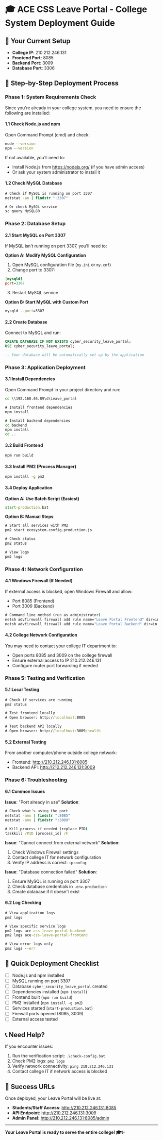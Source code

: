 # 🎓 ACE CSS Leave Portal - College System Deployment Guide

## 📍 **Your Current Setup**
- **College IP**: 210.212.246.131
- **Frontend Port**: 8085
- **Backend Port**: 3009
- **Database Port**: 3306

## 🚀 **Step-by-Step Deployment Process**

### **Phase 1: System Requirements Check**

Since you're already in your college system, you need to ensure the following are installed:

#### **1.1 Check Node.js and npm**
Open Command Prompt (cmd) and check:
```cmd
node --version
npm --version
```

If not available, you'll need to:
- Install Node.js from https://nodejs.org/ (if you have admin access)
- Or ask your system administrator to install it

#### **1.2 Check MySQL Database**
```cmd
# Check if MySQL is running on port 3307
netstat -an | findstr ":3307"

# Or check MySQL service
sc query MySQL80
```

### **Phase 2: Database Setup**

#### **2.1 Start MySQL on Port 3307**
If MySQL isn't running on port 3307, you'll need to:

**Option A: Modify MySQL Configuration**
1. Open MySQL configuration file (`my.ini` or `my.cnf`)
2. Change port to 3307:
```ini
[mysqld]
port=3307
```
3. Restart MySQL service

**Option B: Start MySQL with Custom Port**
```cmd
mysqld --port=3307
```

#### **2.2 Create Database**
Connect to MySQL and run:
```sql
CREATE DATABASE IF NOT EXISTS cyber_security_leave_portal;
USE cyber_security_leave_portal;

-- Your database will be automatically set up by the application
```

### **Phase 3: Application Deployment**

#### **3.1 Install Dependencies**
Open Command Prompt in your project directory and run:
```cmd
cd \\192.168.46.89\d\Leave_portal

# Install frontend dependencies
npm install

# Install backend dependencies
cd backend
npm install
cd ..
```

#### **3.2 Build Frontend**
```cmd
npm run build
```

#### **3.3 Install PM2 (Process Manager)**
```cmd
npm install -g pm2
```

#### **3.4 Deploy Application**
**Option A: Use Batch Script (Easiest)**
```cmd
start-production.bat
```

**Option B: Manual Steps**
```cmd
# Start all services with PM2
pm2 start ecosystem.config.production.js

# Check status
pm2 status

# View logs
pm2 logs
```

### **Phase 4: Network Configuration**

#### **4.1 Windows Firewall (If Needed)**
If external access is blocked, open Windows Firewall and allow:
- Port 8085 (Frontend)
- Port 3009 (Backend)

```cmd
# Command line method (run as administrator)
netsh advfirewall firewall add rule name="Leave Portal Frontend" dir=in action=allow protocol=TCP localport=8085
netsh advfirewall firewall add rule name="Leave Portal Backend" dir=in action=allow protocol=TCP localport=3009
```

#### **4.2 College Network Configuration**
You may need to contact your college IT department to:
- Open ports 8085 and 3009 on the college firewall
- Ensure external access to IP 210.212.246.131
- Configure router port forwarding if needed

### **Phase 5: Testing and Verification**

#### **5.1 Local Testing**
```cmd
# Check if services are running
pm2 status

# Test frontend locally
# Open browser: http://localhost:8085

# Test backend API locally  
# Open browser: http://localhost:3009/health
```

#### **5.2 External Testing**
From another computer/phone outside college network:
- Frontend: http://210.212.246.131:8085
- Backend API: http://210.212.246.131:3009

### **Phase 6: Troubleshooting**

#### **6.1 Common Issues**

**Issue**: "Port already in use"
**Solution**: 
```cmd
# Check what's using the port
netstat -ano | findstr ":8085"
netstat -ano | findstr ":3009"

# Kill process if needed (replace PID)
taskkill /PID [process_id] /F
```

**Issue**: "Cannot connect from external network"
**Solution**:
1. Check Windows Firewall settings
2. Contact college IT for network configuration
3. Verify IP address is correct: `ipconfig`

**Issue**: "Database connection failed"
**Solution**:
1. Ensure MySQL is running on port 3307
2. Check database credentials in `.env.production`
3. Create database if it doesn't exist

#### **6.2 Log Checking**
```cmd
# View application logs
pm2 logs

# View specific service logs
pm2 logs ace-css-leave-portal-backend
pm2 logs ace-css-leave-portal-frontend

# View error logs only
pm2 logs --err
```

## 🎯 **Quick Deployment Checklist**

- [ ] Node.js and npm installed
- [ ] MySQL running on port 3307
- [ ] Database `cyber_security_leave_portal` created
- [ ] Dependencies installed (`npm install`)
- [ ] Frontend built (`npm run build`)
- [ ] PM2 installed (`npm install -g pm2`)
- [ ] Services started (`start-production.bat`)
- [ ] Firewall ports opened (8085, 3009)
- [ ] External access tested

## 📞 **Need Help?**

If you encounter issues:
1. Run the verification script: `.\check-config.bat`
2. Check PM2 logs: `pm2 logs`
3. Verify network connectivity: `ping 210.212.246.131`
4. Contact college IT if network access is blocked

## 🎉 **Success URLs**

Once deployed, your Leave Portal will be live at:
- **Students/Staff Access**: http://210.212.246.131:8085
- **API Endpoint**: http://210.212.246.131:3009
- **Admin Panel**: http://210.212.246.131:8085/admin

---

**Your Leave Portal is ready to serve the entire college! 🎓✨**
